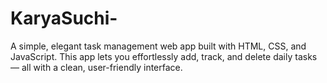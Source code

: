 # KaryaSuchi-
A simple, elegant task management web app built with HTML, CSS, and JavaScript. This app lets you effortlessly add, track, and delete daily tasks — all with a clean, user-friendly interface.

